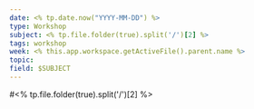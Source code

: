 ```yaml
---
date: <% tp.date.now("YYYY-MM-DD") %>
type: Workshop
subject: <% tp.file.folder(true).split('/')[2] %>
tags: workshop
week: <% this.app.workspace.getActiveFile().parent.name %>
topic: 
field: $SUBJECT
---
```


#<% tp.file.folder(true).split('/')[2] %>

